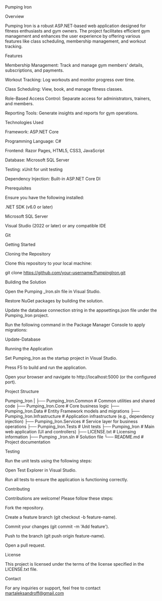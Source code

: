 Pumping Iron

Overview

Pumping Iron is a robust ASP.NET-based web application designed for fitness enthusiasts and gym owners. The project facilitates efficient gym management and enhances the user experience by offering various features like class scheduling, membership management, and workout tracking.

Features

Membership Management: Track and manage gym members' details, subscriptions, and payments.

Workout Tracking: Log workouts and monitor progress over time.

Class Scheduling: View, book, and manage fitness classes.

Role-Based Access Control: Separate access for administrators, trainers, and members.

Reporting Tools: Generate insights and reports for gym operations.

Technologies Used

Framework: ASP.NET Core

Programming Language: C#

Frontend: Razor Pages, HTML5, CSS3, JavaScript

Database: Microsoft SQL Server

Testing: xUnit for unit testing

Dependency Injection: Built-in ASP.NET Core DI

Prerequisites

Ensure you have the following installed:

.NET SDK (v6.0 or later)

Microsoft SQL Server

Visual Studio (2022 or later) or any compatible IDE

Git

Getting Started

Cloning the Repository

Clone this repository to your local machine:

git clone https://github.com/your-username/PumpingIron.git

Building the Solution

Open the Pumping _Iron.sln file in Visual Studio.

Restore NuGet packages by building the solution.

Update the database connection string in the appsettings.json file under the Pumping_Iron project.

Run the following command in the Package Manager Console to apply migrations:

Update-Database

Running the Application

Set Pumping_Iron as the startup project in Visual Studio.

Press F5 to build and run the application.

Open your browser and navigate to http://localhost:5000 (or the configured port).

Project Structure

Pumping_Iron
|
├── Pumping_Iron.Common        # Common utilities and shared code
├── Pumping_Iron.Core          # Core business logic
├── Pumping_Iron.Data          # Entity Framework models and migrations
├── Pumping_Iron.Infrastructure # Application infrastructure (e.g., dependency injection)
├── Pumping_Iron.Services      # Service layer for business operations
├── Pumping_Iron.Tests         # Unit tests
├── Pumping_Iron               # Main web application (UI and controllers)
├── LICENSE.txt                # Licensing information
├── Pumping _Iron.sln          # Solution file
└── README.md                  # Project documentation

Testing

Run the unit tests using the following steps:

Open Test Explorer in Visual Studio.

Run all tests to ensure the application is functioning correctly.

Contributing

Contributions are welcome! Please follow these steps:

Fork the repository.

Create a feature branch (git checkout -b feature-name).

Commit your changes (git commit -m 'Add feature').

Push to the branch (git push origin feature-name).

Open a pull request.

License

This project is licensed under the terms of the license specified in the LICENSE.txt file.

Contact

For any inquiries or support, feel free to contact 
martaleksandroff@gmail.com
